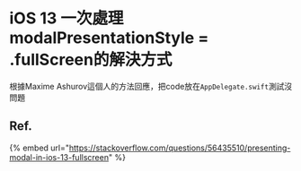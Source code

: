 # iOS 13 一次處理modalPresentationStyle = .fullScreen的解決方式

根據Maxime Ashurov這個人的方法回應，把code放在`AppDelegate.swift`測試沒問題

## Ref.

{% embed url="https://stackoverflow.com/questions/56435510/presenting-modal-in-ios-13-fullscreen" %}



